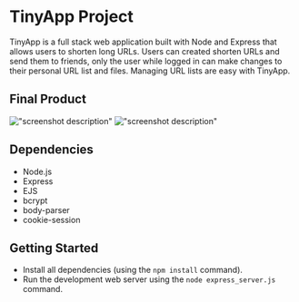 # TinyApp Project

TinyApp is a full stack web application built with Node and Express that allows users to shorten long URLs. Users can created shorten URLs and send them to friends, only the user while logged in can make changes to their personal URL list and files. Managing URL lists are easy with TinyApp.

## Final Product

!["screenshot description"](#)
!["screenshot description"](#)

## Dependencies

-   Node.js
-   Express
-   EJS
-   bcrypt
-   body-parser
-   cookie-session

## Getting Started

-   Install all dependencies (using the `npm install` command).
-   Run the development web server using the `node express_server.js` command.
